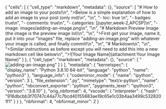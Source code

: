 {
 "cells": [
  {
   "cell_type": "markdown",
   "metadata": {},
   "source": [
    "# How to add an image to your posts!\n",
    ">Below is a simple explanation of how to add an image to your post (only md)\n",
    "\n",
    "- toc: true \n",
    "- badges: true\n",
    "- comments: true\n",
    "- categories: [jupyter,week-2,APCSP]\n",
    "- image: images/adding-an-image.png\n",
    "\n",
    "# Markdown Preview Image (the image is the preview image lol)\n",
    "\n",
    ">First get your image, name it, put it into your \"images\" file, replace \"adding-an-image.png\" with whatever your image is called, and finally commit!\n",
    "\n",
    "# Markdown\n",
    "\n",
    ">Similar instructions as before except you will need to add this into a new markdown cell like below\n",
    ">![Your Image Name](attachment:Your Image Name)"
   ]
  },
  {
   "cell_type": "markdown",
   "metadata": {},
   "source": [
    "![adding-an-image.png](attachment:adding-an-image.png)"
   ]
  }
 ],
 "metadata": {
  "kernelspec": {
   "display_name": "Python 3.8.10 64-bit",
   "language": "python",
   "name": "python3"
  },
  "language_info": {
   "codemirror_mode": {
    "name": "ipython",
    "version": 3
   },
   "file_extension": ".py",
   "mimetype": "text/x-python",
   "name": "python",
   "nbconvert_exporter": "python",
   "pygments_lexer": "ipython3",
   "version": "3.8.10"
  },
  "orig_nbformat": 4,
  "vscode": {
   "interpreter": {
    "hash": "916dbcbb3f70747c44a77c7bcd40155683ae19c65e1c03b4aa3499c5328201f1"
   }
  }
 },
 "nbformat": 4,
 "nbformat_minor": 2
}
